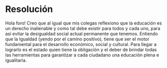 # Resolución

Hola foro!
Creo que al igual que mis colegas reflexiono que la educación es un derecho inalienable y como tal debe existir para todos
y cada uno, para así evitar la desigualdad social actual permanente que tenemos.
Entiendo que la Igualdad (yendo por el camino positivo), tiene que ser el motor fundamental para el desarrollo económico, social y cultural.
Para llegar a lograrlo es el estado quien tiene la obligación y el deber de brindar todas las herramientas para garantizar
a cada ciudadano una educación plena e igualitaria. 
